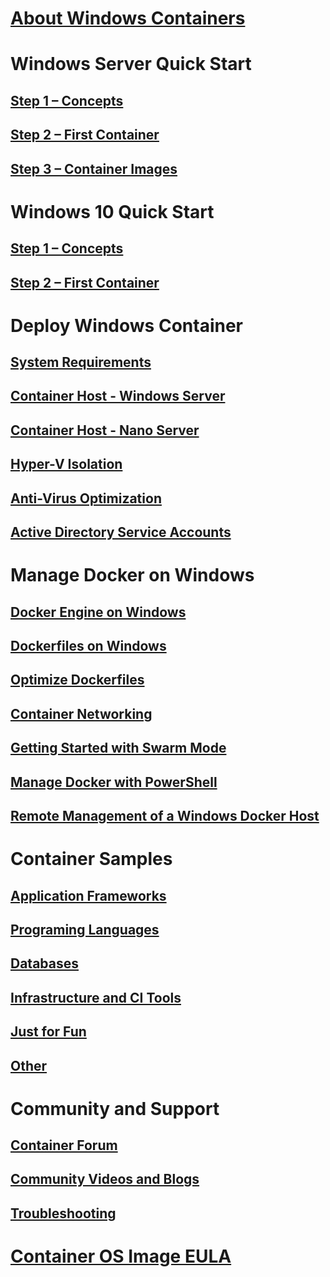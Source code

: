 ﻿# [About Windows Containers](about/index.md)

# Windows Server Quick Start
## [Step 1 – Concepts](quick_start/quick_start.md)
## [Step 2 – First Container](quick_start/quick_start_windows_server.md)
## [Step 3 – Container Images](quick_start/quick_start_images.md)

# Windows 10 Quick Start
## [Step 1 – Concepts](quick_start/quick_start.md)
## [Step 2 – First Container](quick_start/quick_start_windows_10.md)

# Deploy Windows Container
## [System Requirements](deployment/system_requirements.md)
## [Container Host - Windows Server](deployment/deployment.md)
## [Container Host - Nano Server](deployment/deployment_nano.md)
## [Hyper-V Isolation](manage-containers/hyperv-container.md)
## [Anti-Virus Optimization](https://msdn.microsoft.com/en-us/windows/hardware/drivers/ifs/anti-virus-optimization-for-windows-containers)
## [Active Directory Service Accounts](management/manage_serviceaccounts.md)

# Manage Docker on Windows
## [Docker Engine on Windows](docker/configure_docker_daemon.md)
## [Dockerfiles on Windows](docker/manage_windows_dockerfile.md)
## [Optimize Dockerfiles](docker/optimize_windows_dockerfile.md)
## [Container Networking](management/container_networking.md)
## [Getting Started with Swarm Mode](manage-containers/swarm-mode.md)
## [Manage Docker with PowerShell](https://github.com/Microsoft/Docker-PowerShell)
## [Remote Management of a Windows Docker Host](management/manage_remotehost.md)

# Container Samples
## [Application Frameworks](samples.md#Application-Frameworks)
## [Programing Languages](samples.md#Programing-Languages)
## [Databases](samples.md#Databases)
## [Infrastructure and CI Tools](samples.md#Infrastructure-and-CI-Tools)
## [Just for Fun](samples.md#Just-for-Fun)
## [Other](samples.md#Other)


# Community and Support
## [Container Forum](https://social.msdn.microsoft.com/Forums/en-US/home?forum=windowscontainers)
## [Community Videos and Blogs](communitylinks.md)
## [Troubleshooting](troubleshooting.md)


# [Container OS Image EULA](Images_EULA.md)
